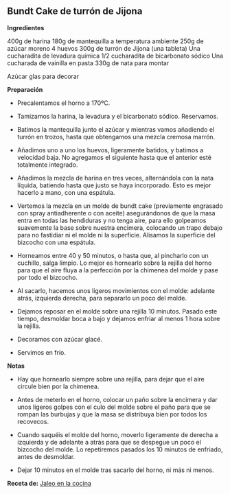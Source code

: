 ## Bundt Cake de turrón de Jijona

**Ingredientes**

400g de harina
180g de mantequilla a temperatura ambiente
250g de azúcar moreno
4 huevos
300g de turrón de Jijona (una tableta)
Una cucharadita de levadura química
1/2 cucharadita de bicarbonato sódico
Una cucharada de vainilla en pasta
330g de nata para montar

Azúcar glas para decorar

**Preparación**

- Precalentamos el horno a 170ºC.

- Tamizamos la harina, la levadura y el bicarbonato sódico. Reservamos.

- Batimos la mantequilla junto el azúcar y mientras vamos añadiendo el turrón en trozos, hasta que obtengamos una mezcla cremosa marrón.

- Añadimos uno a uno los huevos, ligeramente batidos, y batimos a velocidad baja. No agregamos el siguiente hasta que el anterior esté totalmente integrado.

- Añadimos la mezcla de harina en tres veces, alternándola con la nata líquida, batiendo hasta que justo se haya incorporado. Esto es mejor hacerlo a mano, con una espátula.

- Vertemos la mezcla en un molde de bundt cake (previamente engrasado con spray antiadherente o con aceite) asegurándonos de que la masa entra en todas las hendiduras y no tenga aire, para ello golpeamos suavemente la base sobre nuestra encimera, colocando un trapo debajo para no fastidiar ni el molde ni la superficie. Alisamos la superficie del bizcocho con una espátula.

- Horneamos entre 40 y 50 minutos, o hasta que, al pincharlo con un cuchillo, salga limpio. Lo mejor es hornearlo sobre la rejilla del horno para que el aire fluya a la perfección por la chimenea del molde y pase por todo el bizcocho.

- Al sacarlo, hacemos unos ligeros movimientos con el molde: adelante atrás, izquierda derecha, para separarlo un poco del molde.

- Dejamos reposar en el molde sobre una rejilla 10 minutos. Pasado este tiempo, desmoldar boca a bajo y dejamos enfriar al menos 1 hora sobre la rejilla.

- Decoramos con azúcar glacé.

- Servimos en frío.

**Notas**

- Hay que hornearlo siempre sobre una rejilla, para dejar que el aire circule bien por la chimenea.

- Antes de meterlo en el horno, colocar un paño sobre la encimera y dar unos ligeros golpes con el culo del molde sobre el paño para que se rompan las burbujas y que la masa se distribuya bien por todos los recovecos.

- Cuando saquéis el molde del horno, moverlo ligeramente de derecha a izquierda y de adelante a atrás para que se despegue un poco el bizcocho del molde. Lo repetiremos pasados los 10 minutos de enfriado, antes de desmoldar.

- Dejar 10 minutos en el molde tras sacarlo del horno, ni más ni menos.


**Receta de:** [Jaleo en la cocina](http://www.jaleoenlacocina.com/2015/01/bundtcakedeturrondejijona.html)